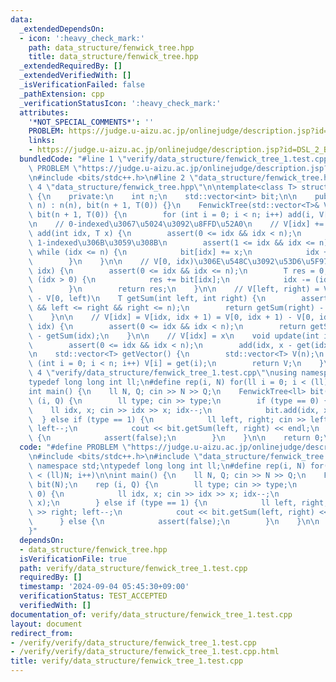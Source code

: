 ```yaml
---
data:
  _extendedDependsOn:
  - icon: ':heavy_check_mark:'
    path: data_structure/fenwick_tree.hpp
    title: data_structure/fenwick_tree.hpp
  _extendedRequiredBy: []
  _extendedVerifiedWith: []
  _isVerificationFailed: false
  _pathExtension: cpp
  _verificationStatusIcon: ':heavy_check_mark:'
  attributes:
    '*NOT_SPECIAL_COMMENTS*': ''
    PROBLEM: https://judge.u-aizu.ac.jp/onlinejudge/description.jsp?id=DSL_2_B
    links:
    - https://judge.u-aizu.ac.jp/onlinejudge/description.jsp?id=DSL_2_B
  bundledCode: "#line 1 \"verify/data_structure/fenwick_tree_1.test.cpp\"\n#define\
    \ PROBLEM \"https://judge.u-aizu.ac.jp/onlinejudge/description.jsp?id=DSL_2_B\"\
    \n#include <bits/stdc++.h>\n#line 2 \"data_structure/fenwick_tree.hpp\"\n\n#line\
    \ 4 \"data_structure/fenwick_tree.hpp\"\n\ntemplate<class T> struct FenwickTree\
    \ {\n    private:\n    int n;\n    std::vector<int> bit;\n\n    public:\n    FenwickTree(int\
    \ n) : n(n), bit(n + 1, T(0)) {}\n    FenwickTree(std::vector<T>& V) : n((int)(V.size())),\
    \ bit(n + 1, T(0)) {\n        for (int i = 0; i < n; i++) add(i, V[i]);\n    }\n\
    \n    // 0-indexed\u3067\u5024\u3092\u8FFD\u52A0\n    // V[idx] += x\n    void\
    \ add(int idx, T x) {\n        assert(0 <= idx && idx < n);\n        idx++; //\
    \ 1-indexed\u306B\u3059\u308B\n        assert(1 <= idx && idx <= n);\n       \
    \ while (idx <= n) {\n            bit[idx] += x;\n            idx += (idx & -idx);\n\
    \        }\n    }\n\n    // V[0, idx)\u306E\u548C\u3092\u53D6\u5F97\n    T getSum(int\
    \ idx) {\n        assert(0 <= idx && idx <= n);\n        T res = 0;\n        while\
    \ (idx > 0) {\n            res += bit[idx];\n            idx -= (idx & -idx);\n\
    \        }\n        return res;\n    }\n\n    // V[left, right) = V[0, right)\
    \ - V[0, left)\n    T getSum(int left, int right) {\n        assert(0 <= left\
    \ && left <= right && right <= n);\n        return getSum(right) - getSum(left);\n\
    \    }\n\n    // V[idx] = V[idx, idx + 1) = V[0, idx + 1) - V[0, idx)\n    T get(int\
    \ idx) {\n        assert(0 <= idx && idx < n);\n        return getSum(idx + 1)\
    \ - getSum(idx);\n    }\n\n    // V[idx] = x\n    void update(int idx, T x) {\n\
    \        assert(0 <= idx && idx < n);\n        add(idx, x - get(idx));\n    }\n\
    \n    std::vector<T> getVector() {\n        std::vector<T> V(n);\n        for\
    \ (int i = 0; i < n; i++) V[i] = get(i);\n        return V;\n    }\n};\n#line\
    \ 4 \"verify/data_structure/fenwick_tree_1.test.cpp\"\nusing namespace std;\n\
    typedef long long int ll;\n#define rep(i, N) for(ll i = 0; i < (ll)N; i++)\n\n\
    int main() {\n    ll N, Q; cin >> N >> Q;\n    FenwickTree<ll> bit(N);\n    rep\
    \ (i, Q) {\n        ll type; cin >> type;\n        if (type == 0) {\n        \
    \    ll idx, x; cin >> idx >> x; idx--;\n            bit.add(idx, x);\n      \
    \  } else if (type == 1) {\n            ll left, right; cin >> left >> right;\
    \ left--;\n            cout << bit.getSum(left, right) << endl;\n        } else\
    \ {\n            assert(false);\n        }\n    }\n\n    return 0;\n}\n"
  code: "#define PROBLEM \"https://judge.u-aizu.ac.jp/onlinejudge/description.jsp?id=DSL_2_B\"\
    \n#include <bits/stdc++.h>\n#include \"data_structure/fenwick_tree.hpp\"\nusing\
    \ namespace std;\ntypedef long long int ll;\n#define rep(i, N) for(ll i = 0; i\
    \ < (ll)N; i++)\n\nint main() {\n    ll N, Q; cin >> N >> Q;\n    FenwickTree<ll>\
    \ bit(N);\n    rep (i, Q) {\n        ll type; cin >> type;\n        if (type ==\
    \ 0) {\n            ll idx, x; cin >> idx >> x; idx--;\n            bit.add(idx,\
    \ x);\n        } else if (type == 1) {\n            ll left, right; cin >> left\
    \ >> right; left--;\n            cout << bit.getSum(left, right) << endl;\n  \
    \      } else {\n            assert(false);\n        }\n    }\n\n    return 0;\n\
    }"
  dependsOn:
  - data_structure/fenwick_tree.hpp
  isVerificationFile: true
  path: verify/data_structure/fenwick_tree_1.test.cpp
  requiredBy: []
  timestamp: '2024-09-04 05:45:30+09:00'
  verificationStatus: TEST_ACCEPTED
  verifiedWith: []
documentation_of: verify/data_structure/fenwick_tree_1.test.cpp
layout: document
redirect_from:
- /verify/verify/data_structure/fenwick_tree_1.test.cpp
- /verify/verify/data_structure/fenwick_tree_1.test.cpp.html
title: verify/data_structure/fenwick_tree_1.test.cpp
---
```

